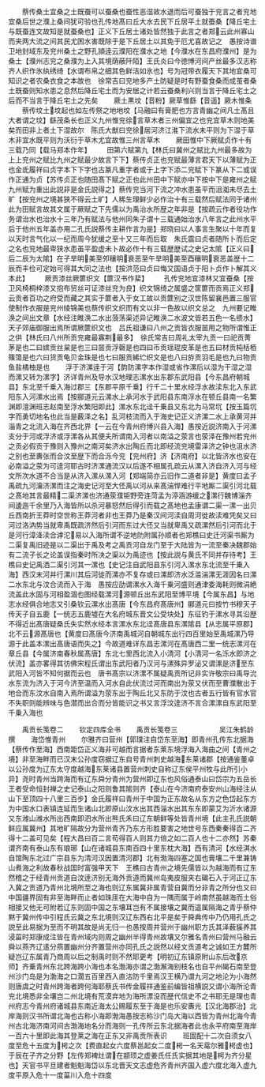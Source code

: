 <!-- { "loadSidebar": true } -->
　　蔡传桑土宜桑之土既蚕可以蚕桑也蚕性恶湿故水退而后可蚕独于兖言之者兖地宜桑后世之濮上桑间犹可验也孔传地髙曰丘大水去民下丘居平土就蚕桑【降丘宅土与既蚕连文故知是就蚕桑也】正义下丘居土诸处皆然独于此言之者郑云此州寡山而夹两大流之间其民尤困水害既除于是下丘居土以其免于厄尤喜故记之　愚按诗谱卫地封域东及兖州桑土之野孔頴逹云濮阳在濮水之地【今濮水在东昌府濮州】是为桑土【濮州志兖之桑濮为上入其境荫蔽阡陌】王氏炎曰今徳博河间产丝最多汉志称齐人织作氷纨绣绮【水谓布帛之细其色鲜洁如氷也】号为冠带衣履天下其地宜桑可知识之者农桑衣食之本故也　徐常吉曰兖地多产土防疑是时有野蚕食桑而成茧者桑土既蚕则知水患之息然后降丘宅土而为安居之计若云蚕桑利兴则当言于降丘宅土之后而不当言于降丘宅土之先矣
　　厥土黒坟【音粉】厥草惟繇【音遥】厥木惟条
　　蔡传坟土坟起也如左传祭之地地坟【马融曰有膏肥也方言青幽之间凡土髙且大者谓之坟】繇茂条长也正义九州惟兖徐言草木者三州偏宜之也兖宜草木则地美矣而田非上者土下湿故尔　陈氏大猷曰兖徐居河济江淮下流水未平则为下湿于草木非宜水既平则为沃衍于草木尤宜故惟三州言草木
　　厥田惟中下厥赋贞作十有三载乃同【载马郑本作年】
　　田第六赋第九【林氏曰冀州之赋比九州最多故为上上兖州之赋比九州之赋最少故言下下】蔡传贞正也兖赋最薄言君天下以薄赋为正也金氐履祥曰贞字本下下字也古篆凡重字者或于上字下添二兖赋下下篆从下二或误作正通为贞【苏传贞正也随田髙下赋之正也此州田中下赋亦中下按中下是雍州之赋九州赋为重出此説非是金氏説得之】蔡传兖当河下流之冲水患虽平而沮洳未尽去土旷【按兖州之境甚狭不得云土旷】人稀生理鲜少必作治十有三载然后赋法同于诸州此为田赋言故其文属于厥赋之下先儒以为禹治水所歴之年非是【按疏云作者役功作务谓治水也治水十三年乃有赋法与他州同朱子谓十三载通始治水八年言之此州水平后于他州五年盖亦用二孔氏説蔡传主耕作言为是】郑晓曰以人事言生聚以十年而复以天时言气化以一纪而周今犹缓之至十又三年而后取　朱氏震曰贞者随所卜而后定之名也兖地最卑狭水患虽平盈虚未卜故必作十有三载歴歴试之史记太隂【正义曰后二辰为太隂】在子旱明美至夘穰明衰恶至午旱明美至酉穰明衰恶盖歴十二辰而丰俭可定始可得其大同之法也【按洪范曰贞曰悔又国语贞于阳卜贞作卜解其义本此】
　　厥贡漆丝厥篚织文【篚汉书作棐】
　　孔传兖地宜漆林又宜蚕桑【按卫风椅桐梓漆又抱布贸丝可证漆丝兖为良】织文锦绮之属盛之筐篚而贡焉正义郑云贡者百功之府受而藏之其实于篚者入于女工故以贡篚别之汉世陈留襄邑置三服官使制作衣服是兖州绫锦美也蔡传织文织而有文以非一色故以织文总之　九州要记睢涣之间出文章【水经注睢涣二水出蒗荡渠述异记睢涣二水波文皆若五色一名缋水】天子郊庙御服出焉所谓厥篚织文也　吕氏祖谦曰八州之贡皆衣服噐用之物所谓惟正之供【林氏曰八州所贡兖雍最寡荆最多】　徐氏常吉曰周礼太宰九贡一曰祀贡菁茅是也二曰嫔贡丝枲是也三曰噐贡浮磬是也四曰币贡瑶琨皮革是也五曰材贡杶栝栢篠簜是也六曰货贡龟贝金珠是也七曰服贡絺纻织文是也八曰斿贡羽毛是也九曰物贡鱼盐橘柚是也
　　浮于济漯逹于河【韵防漯字本作湿或省作漯后以湿为干湿之湿而漯又转为漯字】济详青州及导水汉地理志漯水出东郡东武阳县【今东昌府朝城县】东北至千乗入海过郡三【东郡平原千乗】行千二十里水经浮水故渎东北入东武阳东入河漯水出焉【按郦道元云漯水上承河水于武阳县东南浮水在顿丘县南一名繁渊即澶渊班志赵南至浮水繁阳即此】漯水东北迳千乗县又东北为马常坈【按玉篇坈字而勇切地名也此当是薮泽之名】乱河枝流而入于海史记正义济漯二水上承黄河并淄青之北流入海在齐西北界【一云在今青州府博兴县入海】愚按近説济南入于河漯支分于河或浮济或浮漯各从其便夫所谓南入河者以南溢之荥言也荥泽在豫州若兖州之贡必假贡于豫则入豫州之南河矣济水出陶丘而北即经流兖境雷泽济之钟也沮水济之别也至夀张而合汶至歴下而合泺今兖【兖州府】济【济南府】以北皆济水也安在必南溢之荥为可逹河耶古时济漯通流汉以后遂不相属孔疏云从漯入济自济入河与经文所次水道不合当是从济入漯从漯入河【郑端简亦云旧作二道者非是】黄度曰孟子禹疏九河瀹济漯而注之海史记河至大伾禹以河从来髙湍悍难行平地厮二渠引河北载之髙地其言最精二渠济漯也济通荥濮钜野旁连菏孟为渟涵游缓之漯行魏博淄齐间逶迤千余里乃入海皆所以杀河暴怒然后得引而载之髙地也孟康谓二渠一漯一出贝丘西南折王莽时空世称王莽河者非也王莽乃是秦汉间河渎自周河徙故渎难凭矣又曰河过洛汭势当就卑禹既疏济然后引河而东过大伾又当就卑禹又疏漯然后引河而北于是河行漳洚渎合滹沱易以入海所谓不逆地阞附属孙顺者也郑樵曰史迁河渠书厮为二渠复禹旧迹是以二渠出于禹及考之禹贡河自龙门至于大陆皆为一流至秦决魏郡始有二流子长之论盖误指秦时所决之渠以为禹迹也【按此説与黄氏不同并存待考】王樵曰史记禹洒二渠引河其一漯也【史记注自武阳县东引河入漯水东北流至千乗入海】西汉末河并行漯川其后河徙而漯亦不复存或曰漯即济水泛滥湍漯无涯因名曰漯二水东北与汶合流而入于海　愚按应劭谓漯水入海千乗河盛则通津委海耗则微涓絶流盖此水固与河相盈涸也图经载漯河源顿丘出东武阳至博平境【今属东昌】与地志水经俱合地志又引桑钦云漯水出髙唐【今东昌府髙唐州】郦道元曰按竹书穆天子传天子自五鹿【一统志五鹿墟在大名府城东晋文公受块处】东征钓于漯水寻其沿歴不得近出髙唐疑桑氏失实然水经本言漯水东北迳髙唐县东漯隂县【从志属平原郡】北不云源髙唐也【黄度曰髙唐今济南禹城河自朝城东出行四百里始至禹城漯乃导源于此盖本漯出髙唐语而失之】今故道难详东昌志漯河在髙唐西二里一统志漯河在章丘县【今属济南春秋属髙唐】东北七里西北流入小清河【小清河一名泺水即济之伏流】盖亦畧得其彷佛宋程氏谓出东武阳者乃汉河与漯殊异罗泌又谓漯是济至东武阳入河皆不知何据而云也　唐书髙宗以济漯不属疑禹贡所记非实许敬宗曰禹导沇水东流为济入于河今济至温而入河水自此伏流过河而南出为荥又伏而至曹濮散出于地合而东汶水自南入焉所谓溢为荥东出于陶丘北又东防于汶也古者五行皆有官水官不失职则能辨味与色潜而出合而分皆能识之书又言浮汶逹济不言合漯漯自东武阳至千乗入海也

　　禹贡长笺卷二
　　钦定四库全书
　　禹贡长笺卷三　　　　　　吴江朱鹤龄撰
　　海岱惟青州
　　尔雅齐曰营州【郭璞注自岱东至海】即青州孔传东北据海【蔡传作至海】西南距岱正义海非可越而言据者东莱东境浮海入海曲之间【青州之境】非至海畔而已汉末公孙度窃据辽东自号青州刺史越海东莱诸郡【按通鉴董卓以公孙度为辽东太守度越海东莱诸县置营州刺史自称辽东侯平州牧与此所引小异】尧时青州当跨海而有辽东舜分青州为营州即辽东也风俗通泰山曰岱宗为五岳长王者受命恒封禅之史记泰山之阳则鲁其隂则齐【泰山在今济南府泰安州山海经注从山下至顶四十八里三百步】金氏履祥曰青州于中国为正东故名从东方之色岱起东方为中国水口表镇连延而生诸山北即原山汶水出其西淄水出其东东即蒙艾为沂水诸源又东潍山潍水所出西南即泗水所出熊氏禾曰辽东朝鲜等处皆青州境【此主孔氏説朝鲜应属冀州】其地旷隔故分为营州青齐乃东方形胜要害之地世号东西秦秦得百二齐得十二盖可见矣【程大昌曰百二言苟得百人则其力倍之如二百人也十二亦然】苏秦谓齐南有泰山东有琅琊【山在诸城县东南百四十里东枕大海】西有清河【水经淇水自馆陶东北过广宗县东为清河汉因置清河郡】北有渤海四塞之国也膏壤二千里兼铸山煮海之利故春秋战国时富强甲天下　王樵曰古青州之境先儒皆以为越海而有辽东然稽之于经青州贡道自汶逹济别无海外贡道而冀州岛夷皮服夹右碣石入于河正辽东入冀之贡道乃青州北境所至之海也则辽东属冀非属青营自冀而分非青之所分也又曰中国疆界固有非至海畔而止者如珠厓在大海中自为一隅而属于岭南然虽越海而土俗相接又他无可附若辽东则固中国之东壤耳岂有不属接壤之冀而遥属隔海之青乎蔡仲黙于冀州传中引程氏云冀之东北境则汉辽东西右北平是矣于舜典传中乃仍用孔氏之説至此易据为至而不明其故是尚无归一也愚按周并营州于幽州职方氏其泽薮貕养其浸菑时郑康成注皆在青州域内则周之幽州半得青州故壤又尔雅名青州曰营州马融云舜以燕齐辽逺分燕置幽州分齐置营州亦同孔氏之説然以经文贡道考之诚如王方麓所疑岂辽东属青乃商周以后之制禹时则不然耶更考【明初辽东镇原附山东后改京师】齐乗青州东北跨海跨小海也本名渤海亦谓之渤澥海别枝名也自平州碣石南至登州沙门岛是为渤海之口濶五百里西入直沽防千里焉汉王横乃谓九河之地沦为小海然则唐虞之时青州跨海者跨何海耶蔡氏书传金履祥通鉴前编皆祖横説又谓小海所沦青兖北境悉非全壤岂二州北境有荒漠弃地为海所漂没而歴代信史不之书耶无是理也青州府志今青州府诸城县东南近海太公赐履东至于海是也乐安夀光【汉北海郡治】北岸海则汉书所谓北海也古称小海即渤海愚按志称沙门岛大海以西皆为青州北海今青州古北海济南河间古渤海地名分而海则一孔传所云东北据海者此也永平府南至海岸一百六十里即此海其登莱之海在正东又非禹贡所表识
　　班固配十二次自须女八度至危十五度为枵之次【费直起女六度蔡邕起女二度枵一名天鼋尔雅枵虚也】于辰在子齐之分野【左传郑裨灶谓在颛顼之虚姜氏任氏实据其地是枵为齐分星也】天官书平旦建者魁魁海岱以东北晋天文志虚危齐青州齐国入虚六度北海入虚九度平原入危十一度菑川入危十四度
